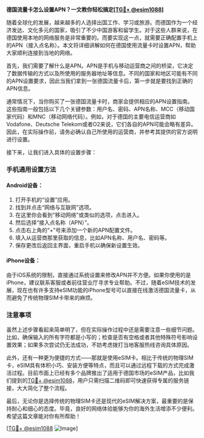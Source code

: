 **德国流量卡怎么设置APN？一文教你轻松搞定[[TG💪+ @esim1088](https://t.me/s/esim1088)]**

随着全球化的发展，越来越多的人选择出国工作、学习或旅游。而德国作为一个经济发达、文化多元的国家，吸引了不少中国游客和留学生。对于这些人群来说，在德国使用本地的网络服务是非常重要的。而要实现这一点，就需要正确配置手机上的APN（接入点名称）。本文将详细讲解如何在德国使用流量卡时设置APN，帮助大家顺利连接到当地的网络。

首先，我们需要了解什么是APN。APN是手机与移动运营商之间的桥梁，它决定了数据传输的方式以及所使用的服务器地址等信息。不同的国家和地区可能有不同的APN设置要求，因此当我们拿到一张德国流量卡后，第一步就是要找到正确的APN信息。

通常情况下，当你购买了一张德国流量卡时，商家会提供相应的APN设置指南。这些指南一般包括以下几个关键参数：用户名、密码、APN名称、MCC（移动国家代码）和MNC（移动网络代码）。例如，对于德国的主要电信运营商如Vodafone、Deutsche Telekom或者O2来说，它们各自的APN可能会略有差异。因此，在实际操作前，请务必确认自己所使用的运营商，并参考其提供的官方说明进行设置。

接下来，让我们进入具体的设置步骤：

### 手机通用设置方法

#### Android设备：
1. 打开手机的“设置”应用。
2. 找到并点击“网络与互联网”选项。
3. 在这里你会看到“移动网络”或类似的选项，点击进入。
4. 然后选择“接入点名称（APN）”。
5. 点击右上角的“+”号来添加一个新的APN配置文件。
6. 填入从运营商那里获取的信息，比如APN名称、用户名、密码等。
7. 保存更改后返回主界面，重启手机以确保新设置生效。

#### iPhone设备：
由于iOS系统的限制，直接通过系统设置来修改APN并不方便。如果你使用的是iPhone，建议联系客服或者前往营业厅寻求专业帮助。不过，随着eSIM技术的发展，现在也有许多支持eSIM功能的iPhone型号可以直接在线激活德国流量卡，从而避免了传统物理SIM卡带来的麻烦。

### 注意事项
虽然上述步骤看起来简单明了，但在实际操作过程中还是需要注意一些细节问题。比如，确保输入的所有字符都是小写的；检查是否有空格或者其他特殊符号影响设置效果；如果多次尝试仍无法成功，不妨考虑拨打当地客服热线咨询具体原因。

此外，还有一种更为便捷的方式——那就是使用eSIM卡。相比于传统的物理SIM卡，eSIM具有体积小巧、安装方便等特点，而且可以通过远程下载的方式完成激活过程。目前市面上已经有多个品牌推出了适用于德国市场的eSIM产品，比如我们提到的[TG💪+ @esim1088](https://t.me/s/esim1088)，用户只需扫描二维码即可快速获得专属的服务链接，大大简化了整个流程。

最后，无论你是选择传统的物理SIM卡还是现代的eSIM解决方案，最重要的是保持耐心和细心的态度。毕竟，良好的网络体验能够为你的海外生活增添不少便利。希望这篇文章能对你有所帮助！

[[TG💪+ @esim1088](https://t.me/s/esim1088) ![Image](https://i.postimg.cc/4NQfJmqS/Snipaste-2025-05-13-00-14-12.png)]